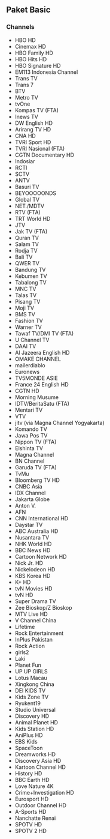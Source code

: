 ## Paket Basic
### Channels
* HBO HD
* Cinemax HD
* HBO Family HD
* HBO Hits HD
* HBO Signature HD
* EM113 Indonesia Channel
* Trans TV
* Trans 7
* BTV
* Metro TV
* tvOne
* Kompas TV (FTA)
* Inews TV
* DW English HD
* Arirang TV HD
* CNA HD
* TVRI Sport HD
* TVRI Nasional (FTA)
* CGTN Documentary HD
* Indosiar
* RCTI
* SCTV
* ANTV
* Basuri TV
* BEYOOOOONDS
* Global TV
* NET./MDTV
* RTV (FTA)
* TRT World HD
* JTV
* Jak TV (FTA)
* Quran TV
* Salam TV
* Rodja TV
* Bali TV
* QWER TV
* Bandung TV
* Kebumen TV
* Tabalong TV
* MNC TV
* Talas TV
* Pisang TV
* Moji TV
* BMS TV
* Fashion TV
* Warner TV
* Tawaf TV/DMI TV (FTA)
* U Channel TV
* DAAI TV
* Al Jazeera English HD
* OMAKE CHANNEL
* mailerdiablo
* Euronews
* TV5MONDE ASIE
* France 24 English HD
* CGTN HD
* Morning Musume
* IDTV/BeritaSatu (FTA)
* Mentari TV
* VTV
* jitv (via Magna Channel Yogyakarta)
* Komando TV
* Jawa Pos TV
* Nippon TV (FTA)
* Elshinta TV
* Magna Channel
* BN Channel
* Garuda TV (FTA)
* TvMu
* Bloomberg TV HD
* CNBC Asia
* IDX Channel
* Jakarta Globe
* Anton V.
* AFN
* CNN International HD
* Daystar TV
* ABC Australia HD
* Nusantara TV
* NHK World HD
* BBC News HD
* Cartoon Network HD
* Nick Jr. HD
* Nickelodeon HD
* KBS Korea HD
* K+ HD
* tvN Movies HD
* tvN HD
* Super Drama TV
* Zee Bioskop/Z Bioskop
* MTV Live HD
* V Channel China
* Lifetime
* Rock Entertainment
* InPlus Pakistan
* Rock Action
* girls2
* Laki
* Planet Fun
* UP UP GIRLS
* Lotus Macau
* Xingkong China
* DEI KIDS TV
* Kids Zone TV
* Ryukent19
* Studio Universal
* Discovery HD
* Animal Planet HD
* Kids Station HD
* AniPlus HD
* EBS Kids
* SpaceToon
* Dreamworks HD
* Discovery Asia HD
* Kartoon Channel HD
* History HD
* BBC Earth HD
* Love Nature 4K
* Crime+Investigation HD
* Eurosport HD
* Outdoor Channel HD
* A-Sports HD
* Nanchatte Renai
* SPOTV HD
* SPOTV 2 HD
